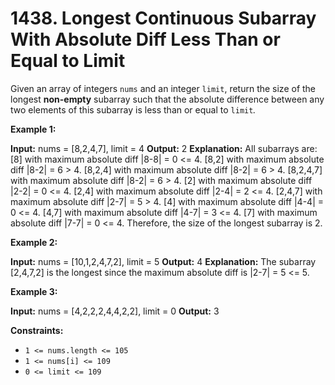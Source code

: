 # 1438. Longest Continuous Subarray With Absolute Diff Less Than or Equal to Limit 

Given an array of integers `nums` and an integer `limit`, return the size of the longest **non-empty** subarray such that the absolute difference between any two elements of this subarray is less than or equal to `limit`_._

**Example 1:**

**Input:** nums = [8,2,4,7], limit = 4
**Output:** 2 
**Explanation:** All subarrays are: 
[8] with maximum absolute diff |8-8| = 0 <= 4.
[8,2] with maximum absolute diff |8-2| = 6 > 4. 
[8,2,4] with maximum absolute diff |8-2| = 6 > 4.
[8,2,4,7] with maximum absolute diff |8-2| = 6 > 4.
[2] with maximum absolute diff |2-2| = 0 <= 4.
[2,4] with maximum absolute diff |2-4| = 2 <= 4.
[2,4,7] with maximum absolute diff |2-7| = 5 > 4.
[4] with maximum absolute diff |4-4| = 0 <= 4.
[4,7] with maximum absolute diff |4-7| = 3 <= 4.
[7] with maximum absolute diff |7-7| = 0 <= 4. 
Therefore, the size of the longest subarray is 2.

**Example 2:**

**Input:** nums = [10,1,2,4,7,2], limit = 5
**Output:** 4 
**Explanation:** The subarray [2,4,7,2] is the longest since the maximum absolute diff is |2-7| = 5 <= 5.

**Example 3:**

**Input:** nums = [4,2,2,2,4,4,2,2], limit = 0
**Output:** 3

**Constraints:**

- `1 <= nums.length <= 105`
- `1 <= nums[i] <= 109`
- `0 <= limit <= 109`